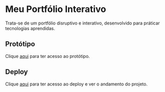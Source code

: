 # Meu Portfólio Interativo

Trata-se de um portfólio disruptivo e interativo, desenvolvido para práticar tecnologias aprendidas. 

## Protótipo 

Clique [aqui](https://www.canva.com/design/DAFrJla3guY/vGvQ3n8rewxMJayou5fvog/view?mode=prototype#p-gina-sem-nome) para ter acesso ao protótipo.

## Deploy

Clique [aqui](https://mirraelly.github.io/portfolio-interativo/) para ter acesso ao deploy e ver o andamento do projeto.